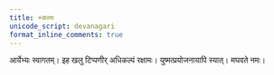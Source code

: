 ```yaml
---    
title: +कल्पः  
unicode_script: devanagari  
format_inline_comments: true  
---    
```


आर्येभ्यः स्वागतम्। इह खलु टिप्पणीर् अधिकल्पं रक्षामः। युष्मत्प्रयोजनायापि स्यात्। मघवते नमः।